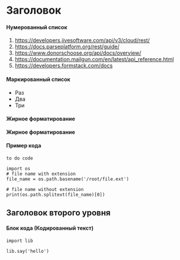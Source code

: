 # Заголовок

#### Нумерованный список
1. https://developers.jivesoftware.com/api/v3/cloud/rest/
2. https://docs.parseplatform.org/rest/guide/
3. https://www.donorschoose.org/api/docs/overview/
4. https://documentation.mailgun.com/en/latest/api_reference.html
5. https://developers.formstack.com/docs

#### Маркированный список
- Раз
- Два
- Три

#### Жирное форматирование
**Жирное форматирование**

#### Пример кода
`to do code`

```
import os
# file name with extension
file_name = os.path.basename('/root/file.ext')

# file name without extension
print(os.path.splitext(file_name)[0])
```

## Заголовок второго уровня

#### Блок кода (Кодированный текст)
```
import lib

lib.say('hello')
```
